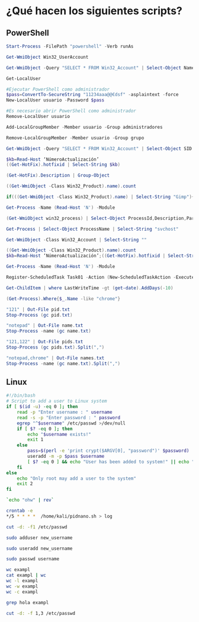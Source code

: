 # ¿Qué hacen los siguientes scripts?
## PowerShell
```PowerShell
Start-Process -FilePath "powershell" -Verb runAs
```
```PowerShell
Get-WmiObject Win32_UserAccount
```
```PowerShell
Get-WmiObject -Query "SELECT * FROM Win32_Account" | Select-Object Name | Select-String "Administrador"
```
```PowerShell
Get-LocalUser
```
```PowerShell
#Ejecutar PowerShell como administrador
$pass=ConvertTo-SecureString "11234aaa@@€dsf" -asplaintext -force
New-LocalUser usuario -Password $pass
```
```PowerShell
#Es necesario abrir PowerShell como administrador
Remove-LocalUser usuario
```
```PowerShell
Add-LocalGroupMember -Member usuario -Group administradores
```
```PowerShell
Remove-LocalGroupMember -Member usuario -Group grupo
```
```PowerShell
Get-WmiObject -Query "SELECT * FROM Win32_Account" | Select-Object SID
```
```PowerShell
$kb=Read-Host ‘NúmeroActualización’
((Get-HotFix).hotfixid | Select-String $kb)
```
```PowerShell
(Get-HotFix).Description | Group-Object
```
```PowerShell
((Get-WmiObject -Class Win32_Product).name).count
```
```PowerShell
if(((Get-WmiObject -Class Win32_Product).name) | Select-String "Gimp"){"Instalado"}
```
```PowerShell
Get-Process -Name (Read-Host 'N') -Module
```
```PowerShell
(Get-WmiObject win32_process) | Select-Object ProcessId,Description,ParentProcessId
```
```PowerShell
Get-Process | Select-Object ProcessName | Select-String "svchost"
```
```PowerShell
Get-WmiObject -Class Win32_Account | Select-String ""
```
```PowerShell
((Get-WmiObject -Class Win32_Product).name).count
$kb=Read-Host ‘NúmeroActualización’;((Get-HotFix).hotfixid | Select-String $kb)
```
```PowerShell
Get-Process -Name (Read-Host 'N') -Module
```
```PowerShell
Register-ScheduledTask Task01 -Action (New-ScheduledTaskAction -Execute "notepad") -Principal (New-ScheduledTaskPrincipal -GroupId "BUILTIN\administradores" -RunLevel Highest) -Settings (New-ScheduledTaskSettingsSet -RestartCount 5 -RestartInterval 60)
```
```PowerShell
Get-ChildItem | where LastWriteTime -gt (get-date).AddDays(-10)
```
```PowerShell
(Get-Process).Where{$_.Name -like "chrome"}
```
```PowerShell
"121" | Out-File pid.txt
Stop-Process (gc pid.txt)
```
```PowerShell
"notepad" | Out-File name.txt
Stop-Process -name (gc name.txt)
```
```PowerShell
"121,122" | Out-File pids.txt
Stop-Process (gc pids.txt).Split(",")
```
```PowerShell
"notepad,chrome" | Out-File names.txt
Stop-Process -name (gc name.txt).Split(",")
```

## Linux
```Bash
#!/bin/bash
# Script to add a user to Linux system
if [ $(id -u) -eq 0 ]; then
	read -p "Enter username : " username
	read -s -p "Enter password : " password
	egrep "^$username" /etc/passwd >/dev/null
	if [ $? -eq 0 ]; then
		echo "$username exists!"
		exit 1
	else
		pass=$(perl -e 'print crypt($ARGV[0], "password")' $password)
		useradd -m -p $pass $username
		[ $? -eq 0 ] && echo "User has been added to system!" || echo "Failed to add a user!"
	fi
else
	echo "Only root may add a user to the system"
	exit 2
fi
```
```Bash
`echo "ohw" | rev`
```
```Bash
crontab -e
*/5 * * * *  /home/kali/pidnano.sh > log
```
```Bash
cut -d: -f1 /etc/passwd
```
```Bash
sudo adduser new_username
```
```Bash
sudo useradd new_username
```
```Bash
sudo passwd username
```
```Bash
wc exampl
cat exampl | wc
wc -l exampl
wc -w exampl
wc -c exampl
```
```Bash
grep hola exampl
```
```Bash
cut -d: -f 1,3 /etc/passwd
```
